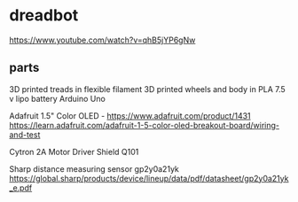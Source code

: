 # dreadbot
<https://www.youtube.com/watch?v=qhB5jYP6gNw>


## parts
3D printed treads in flexible filament 
3D printed wheels and body in PLA
7.5 v lipo battery
Arduino Uno

Adafruit 1.5" Color OLED - https://www.adafruit.com/product/1431
https://learn.adafruit.com/adafruit-1-5-color-oled-breakout-board/wiring-and-test


Cytron 2A Motor Driver Shield Q101 

Sharp distance measuring sensor gp2y0a21yk https://global.sharp/products/device/lineup/data/pdf/datasheet/gp2y0a21yk_e.pdf

